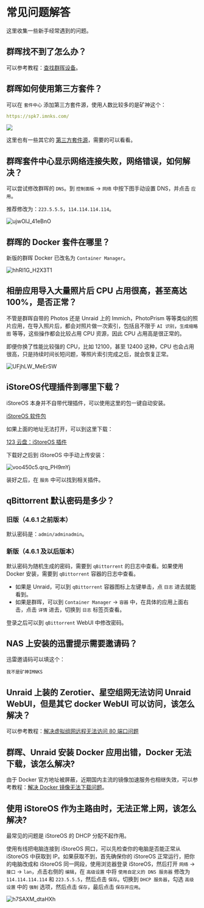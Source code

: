 # 常见问题解答

这里收集一些新手经常遇到的问题。

## 群晖找不到了怎么办？

可以参考教程：[查找群晖设备](/synology/find_synology.md)。

## 群晖如何使用第三方套件？

可以在 `套件中心` 添加第三方套件源，使用人数比较多的是矿神这个：

```yml
https://spk7.imnks.com/
```

![](https://img-1255332810.cos.ap-chengdu.myqcloud.com/synology_photo_03_oD0zrU.png)

这里也有一些其它的 [第三方套件源](https://synopackage.com/sources)，需要的可以看看。

## 群晖套件中心显示网络连接失败，网络错误，如何解决？

可以尝试修改群晖的 `DNS`。到 `控制面板` -> `网络` 中按下图手动设置 DNS，并点击 `应用`。

推荐修改为：`223.5.5.5`，`114.114.114.114`。

![ujwOIJ_41eBnO](https://img-1255332810.cos.ap-chengdu.myqcloud.com/ujwOIJ_41eBnO.png)

## 群晖的 Docker 套件在哪里？

新版的群晖 Docker 已改名为 `Container Manager`。

![hhRI1G_H2X3T1](https://img-1255332810.cos.ap-chengdu.myqcloud.com/hhRI1G_H2X3T1.png)

## 相册应用导入大量照片后 CPU 占用很高，甚至高达 100%，是否正常？

不管是群晖自带的 Photos 还是 Unraid 上的 Immich，PhotoPrism 等等类似的照片应用，在导入照片后，都会对照片做一次索引，包括且不限于 `AI 识别`，`生成缩略图` 等等，这些操作都会比较占用 CPU 资源，因此 CPU 占用高是很正常的。

即便你换了性能比较强的 CPU，比如 12100，甚至 12400 这种，CPU 也会占用很高，只是持续时间长短问题，等照片索引完成之后，就会恢复正常。

![UFjhLW_MeErSW](https://img-1255332810.cos.ap-chengdu.myqcloud.com/UFjhLW_MeErSW.png)

## iStoreOS代理插件到哪里下载？

iStoreOS 本身并不自带代理插件，可以使用这里的包一键自动安装。

[iStoreOS 软件包](https://github.com/AUK9527/Are-u-ok/tree/main/x86)

如果上面的地址无法打开，可以到这里下载：

[123 云盘：iStoreOS 插件](https://www.123pan.com/s/1JKMjv-0jxo.html)

下载好之后到 iStoreOS 中手动上传安装：

![voo450c5.qrq_PH9mYj](https://img-1255332810.cos.ap-chengdu.myqcloud.com/voo450c5.qrq_PH9mYj.png)

装好之后，在 `服务` 中可以找到相关插件。

## qBittorrent 默认密码是多少？

### 旧版（4.6.1 之前版本）

默认密码是：`admin/adminadmin`。

### 新版（4.6.1 及以后版本）

默认密码为随机生成的密码，需要到 `qBittorrent` 的日志中查看。如果使用 Docker 安装，需要到 `qBittorrent` 容器的日志中查看。

- 如果是 Unraid，可以到 `qBittorrent` 容器图标上左键单击，点 `日志` 进去就能看到。
- 如果是群晖，可以到 `Container Manager` -> `容器` 中，在具体的应用上面右击，点击 `详情` 进去，切换到 `日志` 标签页查看。

登录之后可以到 `qBittorrent` WebUI 中修改密码。

## NAS 上安装的迅雷提示需要邀请码？

迅雷邀请码可以填这个：

```
我不是矿神IMNKS
```

## Unraid 上装的 Zerotier、星空组网无法访问 Unraid WebUI，但是其它 docker WebUI 可以访问，该怎么解决？

可以参考教程：[解决虚拟组网远程无法访问 80 端口问题](/unraid/remote.md)

## 群晖、Unraid 安装 Docker 应用出错，Docker 无法下载，该怎么解决?

由于 Docker 官方地址被屏蔽，近期国内主流的镜像加速服务也相继失效，可以参考教程：[解决 Docker 镜像无法下载问题](/basic/docker_mirrors.md)。

## 使用 iStoreOS 作为主路由时，无法正常上网，该怎么解决?

最常见的问题是 iStoreOS 的 DHCP 分配不起作用。

使用有线把电脑连接到 iStoreOS 网口，可以先检查你的电脑是否能正常从 iStoreOS 中获取到 IP。如果获取不到，首先确保你的 iStoreOS 正常运行，把你的电脑改成和 iStoreOS 同一网段，使用浏览器登录 iStoreOS，然后打开 `网络` -> `接口` -> `lan`，点击右侧的 `编辑`，在 `高级设置` 中将 `使用自定义的 DNS 服务器` 修改为 `114.114.114.114` 和 `223.5.5.5`，然后点击 `保存`。切换到 `DHCP 服务器`，勾选 `高级设置` 中的 `强制` 选项，然后点击 `保存`，最后点击 `保存并应用`。

![h7SAXM_dtaHXh](https://img-1255332810.cos.ap-chengdu.myqcloud.com/h7SAXM_dtaHXh.png)